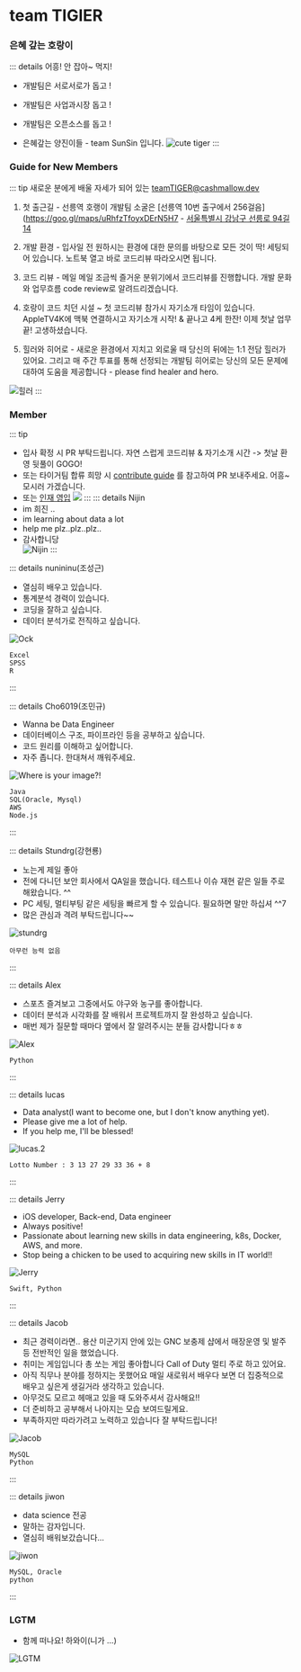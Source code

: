 # team TIGIER
### 은혜 갚는 호랑이
::: details 어흥! 안 잡아~ 먹지!
- 개발팀은 서로서로가 돕고 !
- 개발팀은 사업과시장 돕고 !
- 개발팀은 오픈소스를 돕고 !

- 은혜갚는 양진이들 - team SunSin 입니다.
![cute tiger](/images/tiger-cute.svg)
:::

### Guide for New Members
::: tip 새로운 분에게 배울 자세가 되어 있는 teamTIGER@cashmallow.dev

1. 첫 출근길 - 선릉역 호랭이 개발팀 소굴은 [선릉역 10번 출구에서 256걸음](https://goo.gl/maps/uRhfzTfoyxDErN5H7 - [서울특별시 강남구 선릉로 94길 14](https://goo.gl/maps/uRhfzTfoyxDErN5H7)

2. 개발 환경 - 입사일 전 원하시는 환경에 대한 문의를 바탕으로 모든 것이 딱! 세팅되어 있습니다. 노트북 열고 바로 코드리뷰 따라오시면 됩니다.

3. 코드 리뷰 - 메일 메일 조금씩 즐거운 분위기에서 코드리뷰를 진행합니다. 개발 문화와 업무흐름 code review로 알려드리겠습니다.

4. 호랑이 코드 치던 시설 ~ 첫 코드리뷰 참가시 자기소개 타임이 있습니다. AppleTV4K에 맥북 연결하시고 자기소개 시작! & 끝나고 4케 한잔! 이제 첫날 업무 끝! 고생하셨습니다.

5. 힐러와 히어로 - 새로운 환경에서 지치고 외로울 때 당신의 뒤에는 1:1 전담 힐러가 있어요. 그리고 매 주간 투표를 통해 선정되는 개발팀 히어로는 당신의 모든 문제에 대하여 도움을 제공합니다 - please find healer and hero.

![힐러](https://mblogthumb-phinf.pstatic.net/20160410_240/dldbdgml99_1460288270630thoD3_PNG/%BF%C0%B9%F6%BF%F6%C4%A1-%C8%FA%B7%AF-%C6%F7%BD%BA%C6%C3-%BD%E6%B3%D7%C0%CF.png?type=w2)
:::

### Member
::: tip
- 입사 확정 시 PR 부탁드립니다. 자연 스럽게 코드리뷰 & 자기소개 시간 -> 첫날 환영 뒷풀이 GOGO!
- 또는 타이거팀 합류 희망 시 [contribute guide](https://github.com/oss-cashmallow/oss-cashmallow.github.io#contribute-guide) 를 참고하여 PR 보내주세요. 어흥~ 모시러 가겠습니다.
- 또는 [인재 영입](team/recruit/)
![](https://user-images.githubusercontent.com/120996497/209473626-12d63987-9357-4f0a-94a9-35392d4f8869.png)
:::
::: details Nijin <Badge type="warning" text="student" vertical="top" />
-  im 희진 ..
-  im learning about data a lot 
-  help me plz..plz..plz..
-  감사합니당  
![Nijin](/images/tiger-slamdunk/me.png)
:::

::: details nunininu(조성근) <Badge type="tip" text="Data" vertical="top" />
- 열심히 배우고 있습니다. 
- 통계분석 경력이 있습니다.
- 코딩을 잘하고 싶습니다.
- 데이터 분석가로 전직하고 싶습니다.

![Ock](/images/tiger-slamdunk/man-itself-black.png)
```
Excel
SPSS
R
```
:::

::: details Cho6019(조민규) <Badge type="tip" text="Data" vertical="top" /> <Badge type="warning" text="backend" vertical="top" />
- Wanna be Data Engineer
- 데이터베이스 구조, 파이프라인 등을 공부하고 싶습니다.
- 코드 원리를 이해하고 싶어합니다.
- 자주 좁니다. 한대쳐서 깨워주세요.

![Where is your image?!](/images/cho-profile.png)
```
Java
SQL(Oracle, Mysql)
AWS
Node.js
```
:::

::: details Stundrg(강현룡) <Badge type="warning" text="backend" vertical="top" />
- 노는게 제일 좋아
- 전에 다니던 보안 회사에서 QA일을 했습니다. 테스트나 이슈 재현 같은 일들 주로 해왔습니다. ^^
- PC 세팅, 멀티부팅 같은 세팅을 빠르게 할 수 있습니다. 필요하면 말만 하십셔 ^^7
- 많은 관심과 격려 부탁드립니다~~

![stundrg](/images/Devil9.png)
```
아무런 능력 없음
```
:::

::: details Alex <Badge type="warning" text="backend" vertical="top" />
- 스포츠 즐겨보고 그중에서도 야구와 농구를 좋아합니다.
- 데이터 분석과 시각화를 잘 배워서  프로젝트까지 잘 완성하고 싶습니다.
- 매번 제가 질문할 때마다 옆에서 잘 알려주시는 분들 감사합니다ㅎㅎ

![Alex](/images/tiger-slamdunk/keyping_600.png)
```
Python
```
:::

::: details lucas <Badge type="tip" text="노량진" vertical="top" /> 
- Data analyst(I want to become one, but I don't know anything yet).
- Please give me a lot of help.
- If you help me, I'll be blessed!

![lucas.2](/images/tiger-slamdunk/003.png)
```
Lotto Number : 3 13 27 29 33 36 + 8
```
:::

::: details Jerry <Badge type="tip" text="iOS" vertical="top" /> <Badge type="warning" text="backend" vertical="top" />
- iOS developer, Back-end, Data engineer
- Always positive!
- Passionate about learning new skills in data engineering, k8s, Docker, AWS, and more.
- Stop being a chicken to be used to acquiring new skills in IT world!!

![Jerry](/images/tiger-slamdunk/chill-sketch.jpg)
```
Swift, Python

```
:::

::: details Jacob <Badge type="tip" text="LG U+4기 " vertical="top" /> <Badge type="warning" text="NEWBIE" vertical="top" /> <Badge type="tip" text="찾아가는중" vertical="top" /> <Badge type="tip" text="Data Engineer?" vertical="top" />
- 최근 경력이라면.. 용산 미군기지 안에 있는  GNC 보충제 샵에서 매장운영 및 발주 등 전반적인 일을 했었습니다.
- 취미는 게임입니다 총 쏘는 게임 좋아합니다 Call of Duty 멀티 주로 하고 있어요.
- 아직 직무나 분야를 정하지는 못했어요 매일 새로워서 배우다 보면 더 집중적으로 배우고 싶은게 생길거라 생각하고 있습니다.
- 아무것도 모르고 헤매고 있을 때 도와주셔서 감사해요!!
- 더 준비하고 공부해서 나아지는 모습 보여드릴게요.
- 부족하지만 따라가려고 노력하고 있습니다 잘 부탁드립니다!

![Jacob](/images/tiger-slamdunk/woohoo.webp)
```
MySQL
Python

```
:::

::: details jiwon <Badge type="warning" text="Data" vertical="top" />
- data science 전공
- 말하는 감자입니다.
- 열심히 배워보갔습니다...

![jiwon](/images/park.jpeg)
```
MySQL, Oracle
python
```
:::
### LGTM
- 함께 떠나요! 하와이(니가 ...)

![LGTM](https://i.lgtm.fun/28py.png)

<CaptionedImage src="/images/tiger-cute.svg" caption="Caption Example"></CaptionedImage>
